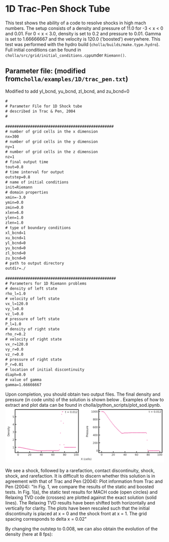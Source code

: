 # 1D Trac-Pen Shock Tube
This test shows the ability of a code to resolve shocks in high mach numbers. The setup consists of a density and pressure of 11.0 for -3 \< x \< 0 and 0.01. For 0 \< x \< 3.0, density is set to 0.2 and pressure to 0.01. Gamma is set to 1.66666667 and the velocity is 120.0 ('boosted') everywhere. This test was performed with the hydro build (`cholla/builds/make.type.hydro`). Full initial conditions can be found in `cholla/src/grid/initial_conditions.cpp`under `Riemann()`. 

## Parameter file: (modified from`cholla/examples/1D/trac_pen.txt`)
Modified to add yl_bcnd, yu_bcnd, zl_bcnd, and zu_bcnd=0
```
#
# Parameter File for 1D Shock tube
# described in Trac & Pen, 2004
#

################################################
# number of grid cells in the x dimension
nx=300
# number of grid cells in the y dimension
ny=1
# number of grid cells in the z dimension
nz=1
# final output time
tout=0.8
# time interval for output
outstep=0.8
# name of initial conditions
init=Riemann
# domain properties
xmin=-3.0
ymin=0.0
zmin=0.0
xlen=6.0
ylen=1.0
zlen=1.0
# type of boundary conditions
xl_bcnd=1
xu_bcnd=1
yl_bcnd=0
yu_bcnd=0
zl_bcnd=0
zu_bcnd=0
# path to output directory
outdir=./

#################################################
# Parameters for 1D Riemann problems
# density of left state
rho_l=1.0
# velocity of left state
vx_l=120.0
vy_l=0.0
vz_l=0.0
# pressure of left state
P_l=1.0
# density of right state
rho_r=0.2
# velocity of right state
vx_r=120.0
vy_r=0.0
vz_r=0.0
# pressure of right state
P_r=0.01
# location of initial discontinuity
diaph=0.0
# value of gamma
gamma=1.66666667
```
Upon completion, you should obtain two output files. The final density and pressure (in code units) of the solution is shown below . Examples of how to extract and plot data can be found in cholla/python_scripts/plot_sod.ipynb.  
<img src="./images/1dtest-3_density_pressure.png" alt="Two scatter plots side by side, showing density vs cells in the x direction on the left and pressure vs cells in the x direction on the right. The density plot shows a value of 0.45 until x = 40 cells, where it discontinuously jumps to a value of 1.0. It remains at 1.0 until x = 100 cells, where it gradually decreases to a value of 0.45 at x = 150. There is a drop at x = 175 to a value of 0.4. It increases to a value of 0.7 from x = 180 to x = 200, then decreases to a value of 0.2 by x = 200. At x = 250 it jumps to a value of 0.7, then gradually decreases by x = 275 to a value of 0.45. The pressure plot shows a value of 0.2 remain constant until x = 40 cells, where it jumps discontinuously to a value of 1.0. It remains at 1.0 until x = 100 cells, where it gradually decreases to a value of 0.25 by x = 150 cells. It remains constant until x = 200 cells, where it drops very close to zero, remaning here until x = 250 cells. Here it jumps to a value of 0.2 where it remains with a slight downward trend for the last 50 cells. In the upper right hand corner of both plots is the text 't= 0.80'." width="1200" />  

We see a shock, followed by a rarefaction, contact discontinuity, shock, shock, and rarefaction.
It is difficult to discern whether this solution is in agreement with that of Trac and Pen (2004): 
Plot information from Trac and Pen (2004): "In Fig. 1, we compare the results of the static and boosted tests. In Fig. 1(a), the static test results for MACH code (open circles) and Relaxing TVD code (crosses) are plotted against the exact solution (solid lines). The Relaxing TVD results have been shifted both horizontally and vertically for clarity. The plots have been rescaled such that the initial discontinuity is placed at x = 0 and the shock front at x = 1. The grid spacing corresponds to delta x =  0.02"

By changing the outstep to 0.008, we can also obtain the evolution of the density (here at 8 fps):
